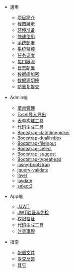 - 通用
  
  - [项目简介](generic/desc.md)
  - [截图展示](generic/screenShot.md)
  - [环境准备](generic/envir.md)
  - [快速使用](generic/use.md)
  - [系统部署](generic/deploy.md)
  - [系统监控](generic/sysMonitor.md)
  - [任务调度](generic/task.md)
  - [接口限流](generic/limit.md)
  - [日志配置](generic/logConfig.md)
  - [数据库加密](generic/dbEncrypt.md)
  - [数据源切换](generic/datasource.md)
  - [防重复提交](generic/dataRepeat.md)

- Admin端
  
  - [菜单管理](admin/menu.md)
  - [Excel导入导出](admin/excel.md)
  - [表单构建工具](admin/table.md)
  - [代码生成工具](admin/code.md)
  - [Bootstrap-datetimepicker](component/bootstrap-datetimepicker.md)
  - [Bootstrap-duallistbox](component/bootstrap-duallistbox.md)
  - [Bootstrap-fileinput](component/bootstrap-fileinput.md)
  - [Bootstrap-select](component/bootstrap-select.md)
  - [Bootstrap-suggest](component/bootstrap-suggest.md)
  - [Bootstrap-typeahead](component/bootstrap-typeahead.md)
  - [jasny-bootstrap](component/jasny-bootstrap.md)
  - [jquery-validate](component/jquery-validate.md)
  - [layer](component/layer.md)
  - [laydate](component/laydate.md)
  - [select2](component/select2.md)

- App端
  
  - [JJWT](app/jwt.md)
  - [JWT验证与免检](app/token.md)
  - [权限验证](app/verifyPerms.md)
  - [代码生成工具](app/code.md)
  - [注意事项](app/notice.md)

- 指南
  
  - [配置文件](guide/config.md)
  - [提交反馈](guide/feedback.md)
  - [其它](guide/other.md)
